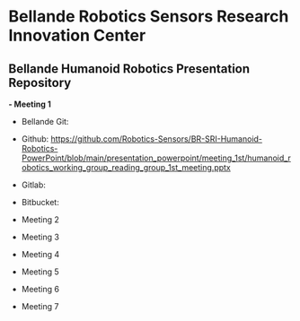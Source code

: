 # Bellande Robotics Sensors Research Innovation Center

## Bellande Humanoid Robotics Presentation Repository
**- Meeting 1**
- Bellande Git: 
- Github: https://github.com/Robotics-Sensors/BR-SRI-Humanoid-Robotics-PowerPoint/blob/main/presentation_powerpoint/meeting_1st/humanoid_robotics_working_group_reading_group_1st_meeting.pptx
- Gitlab:
- Bitbucket:

- Meeting 2

- Meeting 3

- Meeting 4

- Meeting 5

- Meeting 6

- Meeting 7
